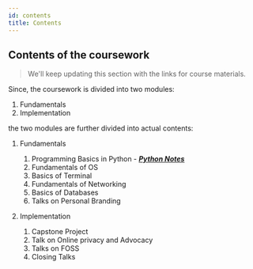 ```yaml
---
id: contents
title: Contents
---
```


## Contents of the coursework

> We'll keep updating this section with the links for course materials.

Since, the coursework is divided into two modules:
1. Fundamentals
2. Implementation

the two modules are further divided into actual contents:
1. Fundamentals
    1. Programming Basics in Python - _**[Python Notes](https://colab.research.google.com)**_
    2. Fundamentals of OS
    3. Basics of Terminal
    4. Fundamentals of Networking
    5. Basics of Databases
    6. Talks on Personal Branding

2. Implementation
    1. Capstone Project
    2. Talk on Online privacy and Advocacy
    3. Talks on FOSS
    4. Closing Talks

